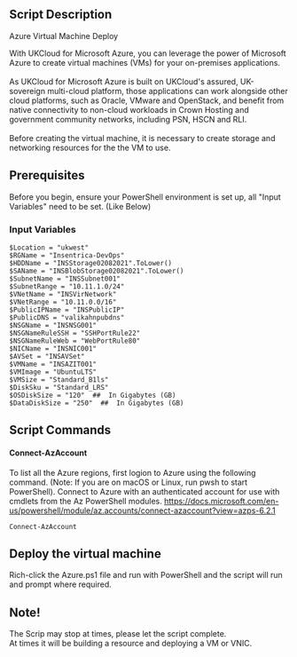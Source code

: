 ## Script Description
Azure Virtual Machine Deploy

With UKCloud for Microsoft Azure, you can leverage the power of Microsoft Azure to create virtual machines (VMs) for your on-premises applications.<br /><br />
As UKCloud for Microsoft Azure is built on UKCloud's assured, UK-sovereign multi-cloud platform, those applications can work alongside other cloud platforms, such as Oracle, VMware and OpenStack, and benefit from native connectivity to non-cloud workloads in Crown Hosting and government community networks, including PSN, HSCN and RLI.<br /><br />
Before creating the virtual machine, it is necessary to create storage and networking resources for the the VM to use.


## Prerequisites
Before you begin, ensure your PowerShell environment is set up, all "Input Variables" need to be set. (Like Below)

### Input Variables
	$Location = "ukwest"
	$RGName = "Insentrica-DevOps"
	$HDDName = "INSStorage02082021".ToLower()
	$SAName = "INSBlobStorage02082021".ToLower()
	$SubnetName = "INSSubnet001"
	$SubnetRange = "10.11.1.0/24"
	$VNetName = "INSVirNetwork"
	$VNetRange = "10.11.0.0/16"
	$PublicIPName = "INSPublicIP"
	$PublicDNS = "valikahnpubdns"
	$NSGName = "INSNSG001"
	$NSGNameRuleSSH = "SSHPortRule22"
	$NSGNameRuleWeb = "WebPortRule80"
	$NICName = "INSNIC001"
	$AVSet = "INSAVSet"
	$VMName = "INSAZIT001"
	$VMImage = "UbuntuLTS"
	$VMSize = "Standard_B1ls"
	$DiskSku = "Standard_LRS"
	$OSDiskSize = "120"  ##  In Gigabytes (GB)
	$DataDiskSize = "250"  ##  In Gigabytes (GB)


## Script Commands
####  Connect-AzAccount
To list all the Azure regions, first logion to Azure using the following command. (Note: If you are on macOS or Linux, run pwsh to start PowerShell).
Connect to Azure with an authenticated account for use with cmdlets from the Az PowerShell modules.
https://docs.microsoft.com/en-us/powershell/module/az.accounts/connect-azaccount?view=azps-6.2.1

```
Connect-AzAccount
```


## Deploy the virtual machine
Rich-click the Azure.ps1 file and run with PowerShell and the script will run and prompt where required.


## Note!
The Scrip may stop at times, please let the script complete.<br />
At times it will be building a resource and deploying a VM or VNIC.
